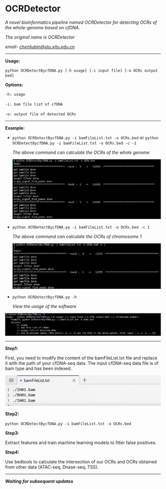 # OCRDetector 
*A novel bioinformatics pipeline named OCRDetector for detecting OCRs of the whole-genome based on cfDNA.*  

*The original name is OCRDetector*

*email- chenliubin@stu.xjtu.edu.cn*  

------

**Usage:**   

```shell
python OCRDetectBycfDNA.py [-h usage] [-i input file] [-o OCRs output bed]
```

**Options:**

```shell
-h: usage

-i: bam file list of cfDNA

-o: output file of detected OCRs
```

------

**Example:** 

- `python OCRDetectBycfDNA.py -i bamFileList.txt -o OCRs.bed` or `python OCRDetectBycfDNA.py -i bamFileList.txt -o OCRs.bed -c -1`

  *The above command can calculate the OCRs of the whole genome*

  ![image-20210408220024041](./images/figure1.png)

- `python OCRDetectBycfDNA.py -i bamFileList.txt -o OCRs.bed -c 1`

  *The above command can calculate the OCRs of chromosome 1*

  ![image-20210408220409219](./images/figure1_2.png)

- `python OCRDetectBycfDNA.py -h`

  *View the usage of the software*

![image-20210408215235338](./images/figure2.png)

------

**Step1:**

First, you need to modify the content of the bamFileList.txt file and replace it with the path of your cfDNA-seq data. The input cfDNA-seq data file is of bam type and has been indexed.

![image-20210408213119734](./images/bamFilePaths.png)

**Step2:**

`python OCRDetectBycfDNA.py -i bamFileList.txt -o OCRs.bed`

**Step3:**

Extract features and train machine learning models to filter false positives.

**Step4:**

Use bedtools to calculate the intersection of our OCRs and OCRs obtained from other data (ATAC-seq, Dnase-seq, TSS).

------

***Waiting for subsequent updates***

